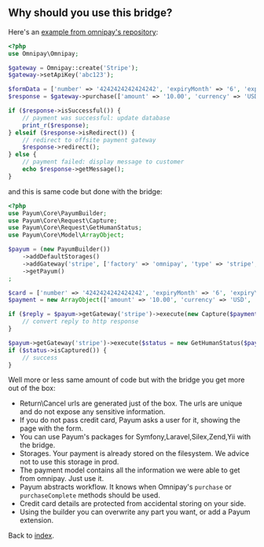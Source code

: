 ## Why should you use this bridge?

Here's an [example from omnipay's repository](https://github.com/thephpleague/omnipay#tldr):

```php
<?php
use Omnipay\Omnipay;

$gateway = Omnipay::create('Stripe');
$gateway->setApiKey('abc123');

$formData = ['number' => '4242424242424242', 'expiryMonth' => '6', 'expiryYear' => '2016', 'cvv' => '123'];
$response = $gateway->purchase(['amount' => '10.00', 'currency' => 'USD', 'card' => $formData])->send();

if ($response->isSuccessful()) {
    // payment was successful: update database
    print_r($response);
} elseif ($response->isRedirect()) {
    // redirect to offsite payment gateway
    $response->redirect();
} else {
    // payment failed: display message to customer
    echo $response->getMessage();
}
```

and this is same code but done with the bridge:

```php
<?php
use Payum\Core\PayumBuilder;
use Payum\Core\Request\Capture;
use Payum\Core\Request\GetHumanStatus;
use Payum\Core\Model\ArrayObject;

$payum = (new PayumBuilder())
    ->addDefaultStorages()
    ->addGateway('stripe', ['factory' => 'omnipay', 'type' => 'stripe', 'apiKey' => 'abc123'])
    ->getPayum()
;

$card = ['number' => '4242424242424242', 'expiryMonth' => '6', 'expiryYear' => '2016', 'cvv' => '123'];
$payment = new ArrayObject(['amount' => '10.00', 'currency' => 'USD', 'card' => $card]);

if ($reply = $payum->getGateway('stripe')->execute(new Capture($payment), true)) {
    // convert reply to http response
}

$payum->getGateway('stripe')->execute($status = new GetHumanStatus($payment));
if ($status->isCaptured()) {
    // success
}
```

Well more or less same amount of code but with the bridge you get more out of the box:

* Return\Cancel urls are generated just of the box. The urls are unique and do not expose any sensitive information.
* If you do not pass credit card, Payum asks a user for it, showing the page with the form.
* You can use Payum's packages for Symfony,Laravel,Silex,Zend,Yii with the bridge.
* Storages. Your payment is already stored on the filesystem. We advice not to use this storage in prod.
* The payment model contains all the information we were able to get from omnipay. Just use it.
* Payum abstracts workflow. It knows when Omnipay's `purchase` or `purchaseComplete` methods should be used.
* Credit card details are protected from accidental storing on your side.
* Using the builder you can overwrite any part you want, or add a Payum extension.

Back to [index](index.md).
